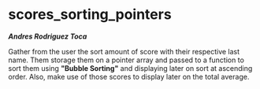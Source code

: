 # scores_sorting_pointers

***Andres Rodriguez Toca***

Gather from the user the sort amount of score with their respective last name. Them storage them on a pointer array and passed to a function to sort them using **"Bubble Sorting"** and displaying later on sort at ascending order. Also, make use of those scores to display later on the total average.

